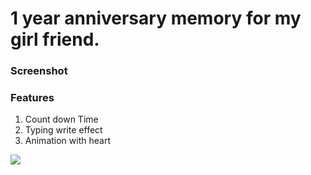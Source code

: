 <h1>1 year anniversary memory for my girl friend.</h1>

<h3>Screenshot</h3>
<h3>Features</h3>
<ol>
  <li>Count down Time</li>
  <li>Typing write effect</li>
  <li>Animation with heart</li>
</ol>
<img src="https://github.com/hidecard/loves/blob/main/img/ss1.png">
